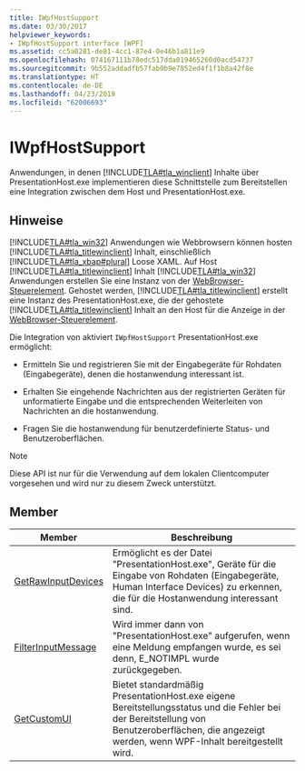 ```yaml
---
title: IWpfHostSupport
ms.date: 03/30/2017
helpviewer_keywords:
- IWpfHostSupport interface [WPF]
ms.assetid: cc5a0281-de81-4cc1-87e4-0e46b1a811e9
ms.openlocfilehash: 074167111b78edc517dda019465260d0acd54737
ms.sourcegitcommit: 9b552addadfb57fab0b9e7852ed4f1f1b8a42f8e
ms.translationtype: HT
ms.contentlocale: de-DE
ms.lasthandoff: 04/23/2019
ms.locfileid: "62006693"
---
```

# <a name="iwpfhostsupport"></a>IWpfHostSupport
Anwendungen, in denen [!INCLUDE[TLA#tla_winclient](../../../../includes/tlasharptla-winclient-md.md)] Inhalte über PresentationHost.exe implementieren diese Schnittstelle zum Bereitstellen eine Integration zwischen dem Host und PresentationHost.exe.  
  
## <a name="remarks"></a>Hinweise  
 [!INCLUDE[TLA#tla_win32](../../../../includes/tlasharptla-win32-md.md)] Anwendungen wie Webbrowsern können hosten [!INCLUDE[TLA#tla_titlewinclient](../../../../includes/tlasharptla-titlewinclient-md.md)] Inhalt, einschließlich [!INCLUDE[TLA#tla_xbap#plural](../../../../includes/tlasharptla-xbapsharpplural-md.md)] Loose XAML. Auf Host [!INCLUDE[TLA#tla_titlewinclient](../../../../includes/tlasharptla-titlewinclient-md.md)] Inhalt [!INCLUDE[TLA#tla_win32](../../../../includes/tlasharptla-win32-md.md)] Anwendungen erstellen Sie eine Instanz von der [WebBrowser-Steuerelement](https://go.microsoft.com/fwlink/?LinkId=97911). Gehostet werden, [!INCLUDE[TLA#tla_titlewinclient](../../../../includes/tlasharptla-titlewinclient-md.md)] erstellt eine Instanz des PresentationHost.exe, die der gehostete [!INCLUDE[TLA#tla_titlewinclient](../../../../includes/tlasharptla-titlewinclient-md.md)] Inhalt an den Host für die Anzeige in der [WebBrowser-Steuerelement](https://go.microsoft.com/fwlink/?LinkId=97911).  
  
 Die Integration von aktiviert `IWpfHostSupport` PresentationHost.exe ermöglicht:  
  
- Ermitteln Sie und registrieren Sie mit der Eingabegeräte für Rohdaten (Eingabegeräte), denen die hostanwendung interessant ist.  
  
- Erhalten Sie eingehende Nachrichten aus der registrierten Geräten für unformatierte Eingabe und die entsprechenden Weiterleiten von Nachrichten an die hostanwendung.  
  
- Fragen Sie die hostanwendung für benutzerdefinierte Status- und Benutzeroberflächen.  
  
> [!NOTE]
>  Diese API ist nur für die Verwendung auf dem lokalen Clientcomputer vorgesehen und wird nur zu diesem Zweck unterstützt.  
  
## <a name="members"></a>Member  
  
|Member|Beschreibung|  
|------------|-----------------|  
|[GetRawInputDevices](getrawinputdevices.md)|Ermöglicht es der Datei "PresentationHost.exe", Geräte für die Eingabe von Rohdaten (Eingabegeräte, Human Interface Devices) zu erkennen, die für die Hostanwendung interessant sind.|  
|[FilterInputMessage](filterinputmessage.md)|Wird immer dann von "PresentationHost.exe" aufgerufen, wenn eine Meldung empfangen wurde, es sei denn, E_NOTIMPL wurde zurückgegeben.|  
|[GetCustomUI](getcustomui.md)|Bietet standardmäßig PresentationHost.exe eigene Bereitstellungsstatus und die Fehler bei der Bereitstellung von Benutzeroberflächen, die angezeigt werden, wenn WPF-Inhalt bereitgestellt wird.|
